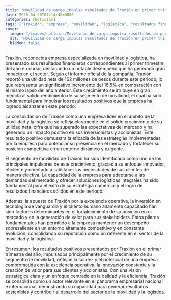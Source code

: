 ```yaml
---
title: "Movilidad de carga impulsa resultados de Traxión en primer trimestre"
date: 2025-04-30T01:14:48+0000
categories: [Noticias]
tags: ["Traxión", "empresa", "movilidad", "logística", "resultados financieros", "utilidad neta", "crecimiento", "segmento de movilidad", "estrategias", "presencia en el mercado", "excelencia operativa", "tecnología de vanguardia", "talento humano", "stakeholders"]
cover:
  image: "/images/noticias/Movilidad_de_carga_impulsa_resultados_de.png"
  alt: "Movilidad de carga impulsa resultados de Traxión en primer trimestre"
  hidden: false
---
```


Traxión, reconocida empresa especializada en movilidad y logística, ha presentado sus resultados financieros correspondientes al primer trimestre del año en curso, destacando un notable desempeño que ha generado gran impacto en el sector. Según el informe oficial de la compañía, Traxión reportó una utilidad neta de 162 millones de pesos durante este periodo, lo que representa un significativo incremento del 16.5% en comparación con el mismo lapso del año anterior. Este crecimiento se atribuye en gran medida al sólido rendimiento de su segmento de movilidad, el cual ha sido fundamental para impulsar los resultados positivos que la empresa ha logrado alcanzar en este periodo.

La consolidación de Traxión como una empresa líder en el ámbito de la movilidad y la logística se refleja claramente en el sólido crecimiento de su utilidad neta, cifra que ha superado las expectativas del mercado y ha generado un impacto positivo en sus inversionistas y accionistas. Este resultado positivo demuestra la eficacia de las estrategias implementadas por la empresa para potenciar su presencia en el mercado y fortalecer su posición competitiva en un entorno dinámico y exigente.

El segmento de movilidad de Traxión ha sido identificado como uno de los principales impulsores de este crecimiento, gracias a su enfoque innovador, eficiente y orientado a satisfacer las necesidades de sus clientes de manera efectiva. La capacidad de la empresa para adaptarse a las demandas del mercado y ofrecer soluciones logísticas integrales ha sido fundamental para el éxito de su estrategia comercial y el logro de resultados financieros sólidos en este periodo.

Además, la apuesta de Traxión por la excelencia operativa, la inversión en tecnología de vanguardia y el talento humano altamente capacitado han sido factores determinantes en el fortalecimiento de su posición en el mercado y en la generación de valor para sus stakeholders. Estos pilares fundamentales han permitido a la empresa mantener un desempeño sobresaliente en un entorno altamente competitivo y en constante evolución, consolidando su reputación como un referente en el sector de la movilidad y la logística.

En resumen, los resultados positivos presentados por Traxión en el primer trimestre del año, impulsados principalmente por el crecimiento de su segmento de movilidad, reflejan la solidez y el potencial de una empresa comprometida con la excelencia operativa, la innovación constante y la creación de valor para sus clientes y accionistas. Con una visión estratégica clara y un enfoque centrado en la calidad y la eficiencia, Traxión se consolida como un actor relevante en el panorama empresarial nacional e internacional, demostrando su capacidad para generar resultados sostenibles y contribuir al desarrollo del sector de la movilidad y la logística.
